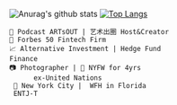 ![Anurag's github stats](https://github-readme-stats.vercel.app/api?username=pxd0207&theme=dracula&show_icons=true)
[![Top Langs](https://github-readme-stats.vercel.app/api/top-langs/?username=pxd0207)](https://github.com/anuraghazra/github-readme-stats)
<!--START_SECTION:waka-->
```text
🎤 Podcast ARTsOUT | 艺术出圈 Host&Creator
💼 Forbes 50 Fintech Firm
📈 Alternative Investment | Hedge Fund
Finance
📷 Photographer | 📸 NYFW for 4yrs
      ex-United Nations
 📍 New York City |  WFH in Florida
 ENTJ-T
```
<!--END_SECTION:waka-->
